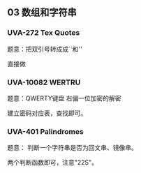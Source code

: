 ## 03 数组和字符串

### UVA-272 Tex Quotes

题意：把双引号转成成``和''

直接做

### UVA-10082 WERTRU

题意：QWERTY键盘 右偏一位加密的解密

建立密码对应表，查找即可。

### UVA-401 Palindromes

题意： 判断一个字符串是否为回文串、镜像串。

两个判断函数即可，注意"22S"。

